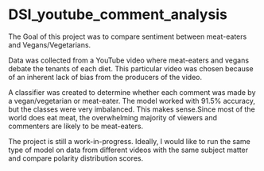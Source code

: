 # DSI_youtube_comment_analysis


The Goal of this project was to compare sentiment between meat-eaters and Vegans/Vegetarians. 

Data was collected from a YouTube video where meat-eaters and vegans debate the tenants of each diet. This particular video was chosen because of an inherent lack of bias from the producers of the video. 

A classifier was created to determine whether each comment was made by a vegan/vegetarian or meat-eater. The model worked with 91.5% accuracy, but the classes were very imbalanced. This makes sense.Since most of the world does eat meat, the overwhelming majority of viewers and commenters are likely to be meat-eaters. 

The project is still a work-in-progress. Ideally, I would like to run the same type of model on data from different videos with the same subject matter and compare polarity distribution scores.
